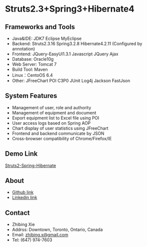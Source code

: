 ﻿Struts2.3+Spring3+Hibernate4
===============

Frameworks and Tools
-----------------------------------
* Java&IDE: JDK7 Eclipse MyEclipse
* Backend:  Struts2.3.16 Spring3.2.8 Hibernate4.2.11 (Configured by annotation)
* Frontend: JQuery-EasyUI1.3.1 Javascript JQuery Ajax
* Database: Oracle10g
* Web Server: Tomcat 7
* Build Tool: Maven
* Linux：CentoOS 6.4
* Other: JFreeChart POI C3P0 JUnit Log4j Jackson FastJson

System Features
-----------------------------------
* Management of user, role and authority
* Management of equipment and document
* Export equipment list to Excel file using POI
* User access logs based on Spring AOP
* Chart display of user statistics using JFreeChart
* Frontend and backend communicate by JSON
* Cross-browser compatibility of Chrome/Firefox/IE

Demo Link
-----------------------------------
[Struts2-Spring-Hibernate](http://141.117.68.121/zhibing_ssh/)

About
-----------------------------------
* [Github link](https://github.com/ZhibingXie)
* [Linkedin link](http://www.linkedin.com/in/zhibingxie)
    
Contact
-----------------------------------
* Zhibing Xie
* Addrss: Downtown, Toronto, Ontario, Canada
* Email: zhibing.x@gmail.com
* Tel: (647) 974-7603
